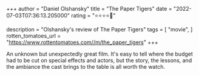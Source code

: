 +++
author = "Daniel Olshansky"
title = "The Paper Tigers"
date = "2022-07-03T07:36:13.205000"
rating = "⭐⭐⭐⭐🌟"

description = "Olshansky's review of The Paper Tigers"
tags = [
    "movie",
]
rotten_tomatoes_url = "https://www.rottentomatoes.com//m/the_paper_tigers"
+++

An unknown but unexpectedly great film. It's easy to tell where the budget had to be cut on special effects and actors, but the story, the lessons, and the ambiance the cast brings to the table is all worth the watch.
